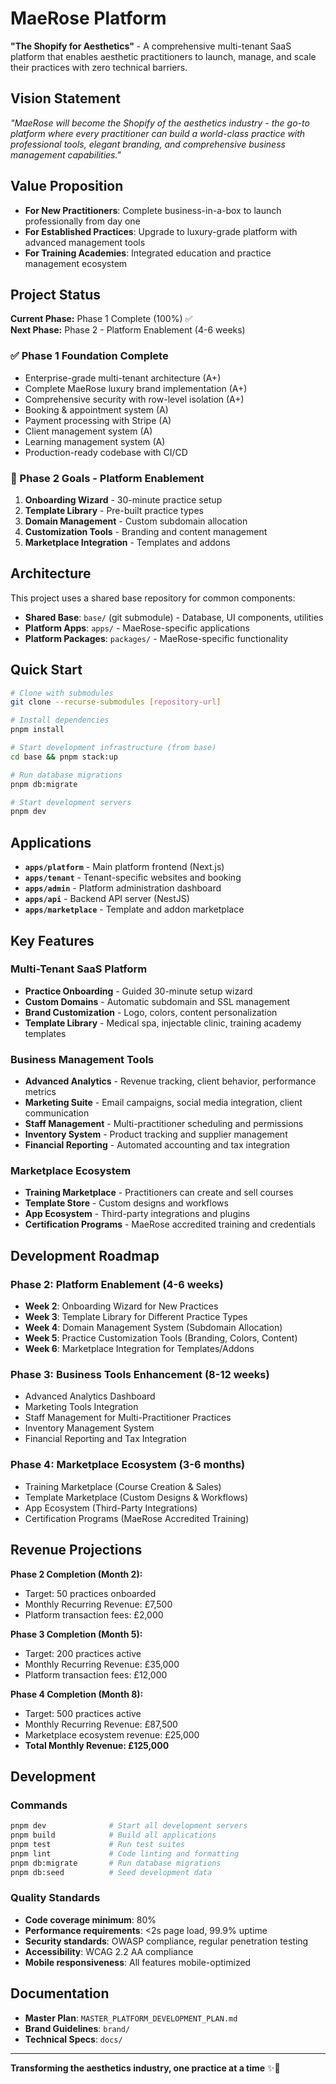# MaeRose Platform

**"The Shopify for Aesthetics"** - A comprehensive multi-tenant SaaS platform that enables aesthetic practitioners to launch, manage, and scale their practices with zero technical barriers.

## Vision Statement

*"MaeRose will become the Shopify of the aesthetics industry - the go-to platform where every practitioner can build a world-class practice with professional tools, elegant branding, and comprehensive business management capabilities."*

## Value Proposition

- **For New Practitioners**: Complete business-in-a-box to launch professionally from day one
- **For Established Practices**: Upgrade to luxury-grade platform with advanced management tools  
- **For Training Academies**: Integrated education and practice management ecosystem

## Project Status

**Current Phase:** Phase 1 Complete (100%) ✅  
**Next Phase:** Phase 2 - Platform Enablement (4-6 weeks)

### ✅ Phase 1 Foundation Complete
- Enterprise-grade multi-tenant architecture (A+)
- Complete MaeRose luxury brand implementation (A+)
- Comprehensive security with row-level isolation (A+)
- Booking & appointment system (A)
- Payment processing with Stripe (A)
- Client management system (A)
- Learning management system (A)
- Production-ready codebase with CI/CD

### 🎯 Phase 2 Goals - Platform Enablement
1. **Onboarding Wizard** - 30-minute practice setup
2. **Template Library** - Pre-built practice types
3. **Domain Management** - Custom subdomain allocation
4. **Customization Tools** - Branding and content management
5. **Marketplace Integration** - Templates and addons

## Architecture

This project uses a shared base repository for common components:
- **Shared Base**: `base/` (git submodule) - Database, UI components, utilities
- **Platform Apps**: `apps/` - MaeRose-specific applications  
- **Platform Packages**: `packages/` - MaeRose-specific functionality

## Quick Start

```bash
# Clone with submodules
git clone --recurse-submodules [repository-url]

# Install dependencies
pnpm install

# Start development infrastructure (from base)
cd base && pnpm stack:up

# Run database migrations
pnpm db:migrate

# Start development servers
pnpm dev
```

## Applications

- **`apps/platform`** - Main platform frontend (Next.js)
- **`apps/tenant`** - Tenant-specific websites and booking
- **`apps/admin`** - Platform administration dashboard
- **`apps/api`** - Backend API server (NestJS)
- **`apps/marketplace`** - Template and addon marketplace

## Key Features

### Multi-Tenant SaaS Platform
- **Practice Onboarding** - Guided 30-minute setup wizard
- **Custom Domains** - Automatic subdomain and SSL management
- **Brand Customization** - Logo, colors, content personalization
- **Template Library** - Medical spa, injectable clinic, training academy templates

### Business Management Tools
- **Advanced Analytics** - Revenue tracking, client behavior, performance metrics
- **Marketing Suite** - Email campaigns, social media integration, client communication
- **Staff Management** - Multi-practitioner scheduling and permissions
- **Inventory System** - Product tracking and supplier management
- **Financial Reporting** - Automated accounting and tax integration

### Marketplace Ecosystem
- **Training Marketplace** - Practitioners can create and sell courses
- **Template Store** - Custom designs and workflows
- **App Ecosystem** - Third-party integrations and plugins
- **Certification Programs** - MaeRose accredited training and credentials

## Development Roadmap

### Phase 2: Platform Enablement (4-6 weeks)
- **Week 2**: Onboarding Wizard for New Practices
- **Week 3**: Template Library for Different Practice Types  
- **Week 4**: Domain Management System (Subdomain Allocation)
- **Week 5**: Practice Customization Tools (Branding, Colors, Content)
- **Week 6**: Marketplace Integration for Templates/Addons

### Phase 3: Business Tools Enhancement (8-12 weeks)
- Advanced Analytics Dashboard
- Marketing Tools Integration
- Staff Management for Multi-Practitioner Practices
- Inventory Management System
- Financial Reporting and Tax Integration

### Phase 4: Marketplace Ecosystem (3-6 months)
- Training Marketplace (Course Creation & Sales)
- Template Marketplace (Custom Designs & Workflows)
- App Ecosystem (Third-Party Integrations)
- Certification Programs (MaeRose Accredited Training)

## Revenue Projections

**Phase 2 Completion (Month 2):**
- Target: 50 practices onboarded
- Monthly Recurring Revenue: £7,500
- Platform transaction fees: £2,000

**Phase 3 Completion (Month 5):**
- Target: 200 practices active
- Monthly Recurring Revenue: £35,000
- Platform transaction fees: £12,000

**Phase 4 Completion (Month 8):**
- Target: 500 practices active
- Monthly Recurring Revenue: £87,500
- Marketplace ecosystem revenue: £25,000
- **Total Monthly Revenue: £125,000**

## Development

### Commands
```bash
pnpm dev              # Start all development servers
pnpm build            # Build all applications  
pnpm test             # Run test suites
pnpm lint             # Code linting and formatting
pnpm db:migrate       # Run database migrations
pnpm db:seed          # Seed development data
```

### Quality Standards
- **Code coverage minimum**: 80%
- **Performance requirements**: <2s page load, 99.9% uptime
- **Security standards**: OWASP compliance, regular penetration testing
- **Accessibility**: WCAG 2.2 AA compliance
- **Mobile responsiveness**: All features mobile-optimized

## Documentation

- **Master Plan**: `MASTER_PLATFORM_DEVELOPMENT_PLAN.md`
- **Brand Guidelines**: `brand/`
- **Technical Specs**: `docs/`

---

**Transforming the aesthetics industry, one practice at a time** ✨🚀
